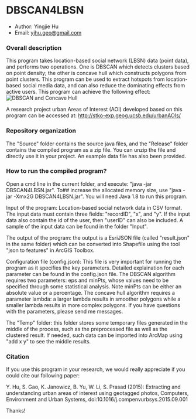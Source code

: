 # DBSCAN4LBSN

* Author: Yingjie Hu
* Email: yjhu.geo@gmail.com


### Overall description 
This program takes location-based social network (LBSN) data (point data), and performs two operations. One is DBSCAN which detects clusters based on point density; the other is concave hull which constructs polygons from point clusters. This program can be used to extract hotspots from location-based social media data, and can also reduce the dominating effects from active users. This program can achieve the following effect:
![DBSCAN and Concave Hull](http://www.geog.ucsb.edu/~hu/clustering.png)

A research project urban Areas of Interest (AOI) developed based on this program can be accessed at: http://stko-exp.geog.ucsb.edu/urbanAOIs/


### Repository organization
The "Source" folder contains the source java files, and the "Release" folder contains the compiled program as a zip file. You can unzip the file and directly use it in your project. An example data file has also been provided.

### How to run the compiled program?
Open a cmd line in the current folder, and execute: "java -jar DBSCAN4LBSN.jar". To## increase the allocated memory size, use "java -jar -Xmx2G DBSCAN4LBSN.jar". You will need Java 1.8 to run this program.

Input of the program: Location-based social network data in CSV format. The input data must contain three fields: "recordID", "x", and "y". If the input data also contain the id of the user, then "userID" can also be included. A sample of the input data can be found in the folder "Input".

The output of the program: the output is a EsriJSON file (called "result.json" in the same folder) which can be converted into Shapefile using the tool "json to features" in ArcGIS Toolbox. 

Configuration file (config.json): This file is very important for running the program as it specifies the key parameters. Detailed explaination for each parameter can be found in the config.json file. The DBSCAN algorithm requires two parameters: eps and minPts, whose values need to be specified through some statistical analysis. Note minPts can be either an absolute value or a percentage. The concave hull algorithm requires a parameter lambda: a larger lambda results in smoother polygons while a smaller lambda results in more complex polygons. If you have questions with the parameters, please send me messages.

The "Temp" folder: this folder stores some temporary files generated in the middle of the process, such as the preprocessed file as well as the clustered result. If needed, such data can be imported into ArcMap using "add x y" to see the middle results.

### Citation
If you use this program in your research, we would really appreciate if you could cite our following paper:

Y. Hu, S. Gao, K. Janowicz, B. Yu, W. Li, S. Prasad (2015): Extracting and understanding urban areas of interest using geotagged photos, Computers, Environment and Urban Systems, doi:10.1016/j.compenvurbsys.2015.09.001 

Thanks!


